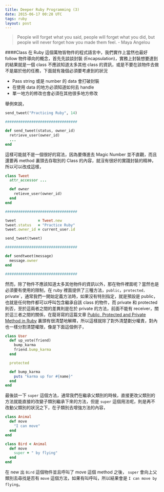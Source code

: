 ```yaml
---
title: Deeper Ruby Programming (3)
date: 2015-06-17 00:28 UTC
tags: ruby
layout: post
---
```

> People will forget what you said, people will forget what you did, but people will never forget how you made them feel. - Maya Angelou

####Class
在 Ruby 這個萬物皆物件的程式語言中，我們實作上當然也最好 follow 物件導向的概念，首先先談談封裝 (Encapsulation)，實務上封裝想要達到的結果就是一個 class 不應該知道太多其他 class 的資訊，或是不要在該物件去做不是屬於他的任務，下面就有幾個必須要考慮到的狀況

- Pass string 或是 number 的 data 會打破封裝
- 在使用 data 的地方必須知道如何去 handle
- 單一地方的修改也會必須在其他很多地方修改

舉例來說，

```ruby
send_tweet("Practicing Ruby", 14)

#################################

def send_tweet(status, owner_id)
  retrieve_user(owner_id)
  ...
end
```
這樣可能就不是一個很好的寫法，因為要傳進去 Magic Number 並不直觀，而且還要再 method 裏頭去存取別的 Class 的內容，就沒有很好的實踐封裝的精神，所以可以改成這樣，

```ruby
class Tweet
  attr_accessor ...

  def owner
    retieve_user(owner_id)
  end
end

#################################

tweet          = Tweet.new
tweet.status   = "Practice Ruby"
tweet.owner_id = current_user.id

send_tweet(tweet)

#################################

def sendtweet(message)
  message.owner
end

#################################
```
然而，除了物件不應該知道太多其他物件的資訊以外，那在物件裡面呢？當然也是必須要有使用的限制，在 ruby 裡面提供了三種方法，`public`，`protected，`private`，通常我們一開始定義方法時，如果沒有特別指定，就是預設是 public，也就是任何物件都可以呼叫包含繼承自該 class 的物件，而 private 和 protected 則否，至於這兩者之間的差異則是在於 private 的方法，前面不能有 receiver，關於這三者之間的關係，在龍哥寫的這篇文章 [Public, Protected and Private Method in Ruby](http://blog.eddie.com.tw/2011/07/26/public-protected-and-private-method-in-ruby/) 裏頭有很清楚地解釋，所以這樣就除了對外清楚劃分權責，對內也一樣分割清楚權限，像是下面這個例子，

```ruby
class User
  def up_vote(friend)
    bump_karma
    friend.bump_karma
  end

  protected

  def bump_karma
    puts "karma up for #{name}"
  end
end
```
最後談一下 `super` 這個方法，通常我們在繼承父類別的時候，直接更改父類別的方法就能直接的改變子類別繼承下來的方法，但是 `super` 這個用法呢，則是再不改動父類別的狀況之下，在子類別去增強方法的內容，

```ruby
class Animal
  def move
    "I can move"
  end
end

class Bird < Animal
  def move
    super + " by flying"
  end
end
```
在 new 出 `Bird` 這個物件並且呼叫了 move 這個 method 之後， `super` 會向上父類別去尋找是否有 `move` 這個方法，如果有叫呼叫，所以結果會是 `I can move by flying`。
